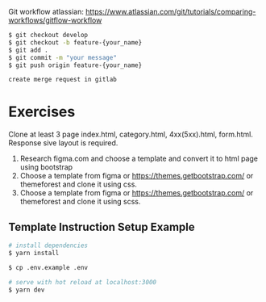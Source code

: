 Git workflow atlassian: https://www.atlassian.com/git/tutorials/comparing-workflows/gitflow-workflow
```bash
$ git checkout develop
$ git checkout -b feature-{your_name}
$ git add .
$ git commit -m "your message"
$ git push origin feature-{your_name}

create merge request in gitlab
```

# Exercises
Clone at least 3 page index.html, category.html, 4xx(5xx).html, form.html. Response sive layout is required.
1. Research figma.com and choose a template and convert it to html page using bootstrap
2. Choose a template from figma or https://themes.getbootstrap.com/ or themeforest and clone it using css.
3. Choose a template from figma or https://themes.getbootstrap.com/ or themeforest and clone it using scss.

## Template Instruction Setup Example
```bash
# install dependencies
$ yarn install

$ cp .env.example .env

# serve with hot reload at localhost:3000
$ yarn dev
```
